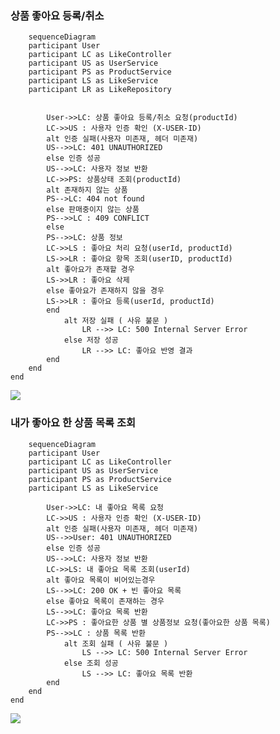 ### 상품 좋아요 등록/취소
        sequenceDiagram
        participant User
        participant LC as LikeController
        participant US as UserService
        participant PS as ProductService
        participant LS as LikeService
        participant LR as LikeRepository
        
        
            User->>LC: 상품 좋아요 등록/취소 요청(productId)
            LC->>US : 사용자 인증 확인 (X-USER-ID)
            alt 인증 실패(사용자 미존재, 헤더 미존재)
            US-->>LC: 401 UNAUTHORIZED
            else 인증 성공
            US-->>LC: 사용자 정보 반환
            LC->>PS: 상품상태 조회(productId)
            alt 존재하지 않는 상품
            PS-->LC: 404 not found
            else 판매중이지 않는 상품
            PS-->>LC : 409 CONFLICT
            else 
            PS-->>LC: 상품 정보
            LC->>LS : 좋아요 처리 요청(userId, productId)
            LS->>LR : 좋아요 항목 조회(userID, productId)
            alt 좋아요가 존재할 경우
            LS->>LR : 좋아요 삭제
            else 좋아요가 존재하지 않을 경우
            LS->>LR : 좋아요 등록(userId, productId)
            end
                alt 저장 실패 ( 사유 불문 )
                    LR -->> LC: 500 Internal Server Error
                else 저장 성공
                    LR -->> LC: 좋아요 반영 결과
            end
        end
    end

[![](https://mermaid.ink/img/pako:eNqNlW1P2lAUx7_KyX2FCTjKU2lfmCzgMhKiBCRZDG8aelUyaNmlLHPGxKcsRlniNsmQiMGF-bBghg_bfLF9IXr7HXZbKYgWtS-ae9v_-Z37P_fcdgllVRkjEUHvKuE3ZaxkcTQnzROpkFHsF0WJaLlsrigpGqRLmDi_iUdAKkE89xpHVEUjaj4_SplOmUqTlMLkbS6LnWUJS5YgqlzOag8q4yk79cOypC1L4qJaymkqWRwonUbmZa7TMzERj4hA11eNz5tAv23T6gat74L-5Vw_bDyjf07ohwqwJ_TizFW8WXFMHhsGxSMMw7wzzlqb1k_pwQ7QxjU9aoCxV2UjcL3ypFOTSU8seidUymu2lG63jMqJa4DQf17Twyt60HaD8bWlf9wdPLlDSac8PSMBLwfpqefpmZfTydjsZHRYh_Ml3E-3cd69_DWKc8tIs6pfXoHeqRl7NQffiZRdPvO-vg_0sGPUKyOLZTm2TBjVGj1eAVrd0rd2e4xhbcJcz42tACiqBnNqWZEdPBmVHf24RVufaOPqKUwGBZMqQGR66kU8FplxgDrHDZrFKoxDReJWJ_RbiV7U9KO23UNl1nQx2Q0jeyllEpJDBKN6pv84tQtrEaKjCVaB7dhuZ6Vf7SZ0L_7ReufxhHTtjDb3nXrHiWvvIm1sPDnDzfl6tBr47m73DTZX6MH33pkBl9Wv-03Qf2_q7WsYux9kLSQJ5h6CuYlBrxdiioaJIuXB_LhgApOEqOR-6I3zXkKHU-OEv-W0U6O1VVaYTvfy7wPu-hM2QG40T3IyEuckltuNCpgUJHOOlkxNBmkLuIAzSGRDGc9J5byWQRllmcWx7-GsqhaQqJEyiyRqeX7BnpSLsqTZf4E-nLCEmETYydKQ6AsJnAVB4hJ6h0TOHxgP-nie9wtCiPcG-bAbLSLR4_Pz44EQ5w97haA3KPD8shu9t_Jy476wwAe5YCDkDYU5nhOW_wNO7mQN?type=png)](https://mermaid.live/edit#pako:eNqNlW1P2lAUx7_KyX2FCTjKU2lfmCzgMhKiBCRZDG8aelUyaNmlLHPGxKcsRlniNsmQiMGF-bBghg_bfLF9IXr7HXZbKYgWtS-ae9v_-Z37P_fcdgllVRkjEUHvKuE3ZaxkcTQnzROpkFHsF0WJaLlsrigpGqRLmDi_iUdAKkE89xpHVEUjaj4_SplOmUqTlMLkbS6LnWUJS5YgqlzOag8q4yk79cOypC1L4qJaymkqWRwonUbmZa7TMzERj4hA11eNz5tAv23T6gat74L-5Vw_bDyjf07ohwqwJ_TizFW8WXFMHhsGxSMMw7wzzlqb1k_pwQ7QxjU9aoCxV2UjcL3ypFOTSU8seidUymu2lG63jMqJa4DQf17Twyt60HaD8bWlf9wdPLlDSac8PSMBLwfpqefpmZfTydjsZHRYh_Ml3E-3cd69_DWKc8tIs6pfXoHeqRl7NQffiZRdPvO-vg_0sGPUKyOLZTm2TBjVGj1eAVrd0rd2e4xhbcJcz42tACiqBnNqWZEdPBmVHf24RVufaOPqKUwGBZMqQGR66kU8FplxgDrHDZrFKoxDReJWJ_RbiV7U9KO23UNl1nQx2Q0jeyllEpJDBKN6pv84tQtrEaKjCVaB7dhuZ6Vf7SZ0L_7ReufxhHTtjDb3nXrHiWvvIm1sPDnDzfl6tBr47m73DTZX6MH33pkBl9Wv-03Qf2_q7WsYux9kLSQJ5h6CuYlBrxdiioaJIuXB_LhgApOEqOR-6I3zXkKHU-OEv-W0U6O1VVaYTvfy7wPu-hM2QG40T3IyEuckltuNCpgUJHOOlkxNBmkLuIAzSGRDGc9J5byWQRllmcWx7-GsqhaQqJEyiyRqeX7BnpSLsqTZf4E-nLCEmETYydKQ6AsJnAVB4hJ6h0TOHxgP-nie9wtCiPcG-bAbLSLR4_Pz44EQ5w97haA3KPD8shu9t_Jy476wwAe5YCDkDYU5nhOW_wNO7mQN)


### 내가 좋아요 한 상품 목록 조회
        sequenceDiagram
        participant User
        participant LC as LikeController
        participant US as UserService
        participant PS as ProductService
        participant LS as LikeService
        
            User->>LC: 내 좋아요 목록 요청
            LC->>US : 사용자 인증 확인 (X-USER-ID)
            alt 인증 실패(사용자 미존재, 헤더 미존재)
            US-->>User: 401 UNAUTHORIZED
            else 인증 성공
            US-->>LC: 사용자 정보 반환
            LC->>LS: 내 좋아요 목록 조회(userId) 
            alt 좋아요 목록이 비어있는경우
            LS-->>LC: 200 OK + 빈 좋아요 목록
            else 좋아요 목록이 존재하는 경우
            LS-->>LC: 좋아요 목록 반환
            LC->>PS : 좋아요한 상품 별 상품정보 요청(좋아요한 상품 목록)
            PS-->>LC : 상품 목록 반환
                alt 조회 실패 ( 사유 불문 )
                    LS -->> LC: 500 Internal Server Error
                else 조회 성공
                    LS -->> LC: 좋아요 목록 반환
            end
        end
    end

[![](https://mermaid.ink/img/pako:eNqNVF1v0lAY_itvzhVEIKXlsxdLDJBIJI4MSczCTUPPGBFaPLRGJVw4uSBuJsaAMjKWYRbjDEYcaPDCP7Se_gdPy9eAsniu3tM-H-_zntPWUF6VMRIRzFYVP9OxksfxolQgUjmnzF9UJKIV88WKpGiQrWLi_CYVA6kKqeJTHFMVjail0jZkNmMhLaUMJs-LeewMS9uwNFFlPa_diUxl5tYbsGVlLcvTu7OTiolgHI2Bfj6m7QbttsD4dmX0e8BKev19lZOKMQZrWQR6NKDdK3r-HmhvQr_0wDxtswpcT7zZTGLPm4y7V6lSSZtD6fGlefLVtZQwfkxof0zPBx4wP10a71rLJ2sq2YzX6oC1LkKA80P20f3s4we7e8n9RHwViUtVvDBs_LwZ_XJSstLfinLRNkZjMIYd87TjkDyV2Tar_tDsnrh01ldSdoND8jUG7TGbPw36kWVsGm9bN9d_aXe4ZrnokOc42H0I9xiluSHlFNvBbTpOs91hbnC33Ua8rQNJ21dhDjfbZ0DfvDY_NMEYNWblbKbT2-RyxNomawednnVj6d-GOfaymLJ9DLP7BS77ZM8uwPjdNAYTcG-SprnBsgIreZANOqlomChSCazvBxNIEKKSTep00DNDh_vlJP9fg8WKvHyw2NhFTkEeVCBFGYkHEvP3oDImZcnao5qFyyHtEJdxDomslPGBpJe0HMopdcZjf4d9VS0jUSM6YxJVLxzON3pFlrT5z24hTpgpJjFVVzQk8hEuZIsgsYZeIFHwh31-PsqHolwk6g-FhYAHvWQwjvNFBS4gBAS2uEgwUPegV7Yv52OgIM8LnBDi_CGBD9f_AXv_Fl8?type=png)](https://mermaid.live/edit#pako:eNqNVF1v0lAY_itvzhVEIKXlsxdLDJBIJI4MSczCTUPPGBFaPLRGJVw4uSBuJsaAMjKWYRbjDEYcaPDCP7Se_gdPy9eAsniu3tM-H-_zntPWUF6VMRIRzFYVP9OxksfxolQgUjmnzF9UJKIV88WKpGiQrWLi_CYVA6kKqeJTHFMVjail0jZkNmMhLaUMJs-LeewMS9uwNFFlPa_diUxl5tYbsGVlLcvTu7OTiolgHI2Bfj6m7QbttsD4dmX0e8BKev19lZOKMQZrWQR6NKDdK3r-HmhvQr_0wDxtswpcT7zZTGLPm4y7V6lSSZtD6fGlefLVtZQwfkxof0zPBx4wP10a71rLJ2sq2YzX6oC1LkKA80P20f3s4we7e8n9RHwViUtVvDBs_LwZ_XJSstLfinLRNkZjMIYd87TjkDyV2Tar_tDsnrh01ldSdoND8jUG7TGbPw36kWVsGm9bN9d_aXe4ZrnokOc42H0I9xiluSHlFNvBbTpOs91hbnC33Ua8rQNJ21dhDjfbZ0DfvDY_NMEYNWblbKbT2-RyxNomawednnVj6d-GOfaymLJ9DLP7BS77ZM8uwPjdNAYTcG-SprnBsgIreZANOqlomChSCazvBxNIEKKSTep00DNDh_vlJP9fg8WKvHyw2NhFTkEeVCBFGYkHEvP3oDImZcnao5qFyyHtEJdxDomslPGBpJe0HMopdcZjf4d9VS0jUSM6YxJVLxzON3pFlrT5z24hTpgpJjFVVzQk8hEuZIsgsYZeIFHwh31-PsqHolwk6g-FhYAHvWQwjvNFBS4gBAS2uEgwUPegV7Yv52OgIM8LnBDi_CGBD9f_AXv_Fl8)